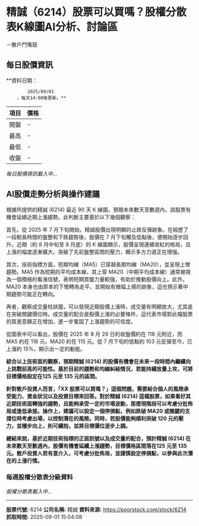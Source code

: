 # 精誠（6214）股票可以買嗎？股權分散表K線圖AI分析、討論區
－散戶鬥嘴鼓

## 每日股價資訊

**資料日期：
        
            2025/09/01
        ，每天14:00後更新。**

| 項目 | 價格 |
|------|------|
| 開盤 | - |
| 最高 | - |
| 最低 | - |
| 收盤 | - |

*每日股價資訊載入中...*

## AI股價走勢分析與操作建議

根據所提供的精誠 (6214) 最近 90 天 K 線圖，預期未來數天至數週內，該股票有機會延續近期上漲趨勢。此判斷主要基於以下幾個觀察：

首先，從 2025 年 7 月下旬開始，精誠股價出現明顯的止跌反彈跡象。在經歷了一段較長時間的盤整和下跌趨勢後，股價在 7 月下旬觸及低點後，便開始逐步回升。近期（約 8 月中旬至 8 月底）的 K 線圖顯示，股價呈現連續收紅的格局，且上漲的幅度逐漸擴大，突破了先前盤整區間的壓力，顯示多方力道正在增強。

其次，技術指標方面，短期均線（MA5）已穿越長期均線（MA20），並呈現上彎趨勢。MA5 作為短期的平均成本線，其上穿 MA20（中期平均成本線）通常被視為一個積極的看漲信號，表明短期買盤力量較強，有助於推動股價向上。此外，MA20 本身也由原本的下彎轉為走平，並開始有微幅上揚的跡象，這也預示著中期趨勢可能正在轉向。

再者，觀察成交量柱狀圖，可以發現近期股價上漲時，成交量有明顯放大，尤其是在突破關鍵價位時。成交量的配合是股價上漲的必要條件，這代表市場對此檔股票的買進意願正在增加，進一步鞏固了上漲趨勢的可信度。

從圖表中可以看出，股價在 2025 年 8 月 29 日的收盤價約在 118 元附近，而 MA5 約在 116 元，MA20 約在 115 元。從 7 月下旬的低點約 103 元反彈至今，已上漲約 15%，顯示出一定的動能。

**綜合以上技術面的觀察，預期精誠 (6214) 的股價有機會在未來一段時間內繼續向上挑戰前高的可能性。基於目前的趨勢和均線糾結情況，若能持續放量上攻，可將目標價格設定在125 元至 135 元的區間。**

**針對散戶投資人而言，「XX 股票可以買嗎？」這個問題，需要結合個人的風險承受能力、資金狀況以及投資目標來回答。對於精誠 (6214) 這檔股票，如果看好其近期技術面轉強的趨勢，且能夠承受一定的市場波動，那麼現階段可以考慮分批佈局或逢低承接。操作上，建議可以設定一個停損點，例如跌破 MA20 或關鍵的支撐位時考慮出場，以控制潛在的風險。同時，若股價能夠順利突破 120 元的壓力，並穩步向上，則可續抱，並將目標價位逐步上調。**

**總結來說，基於近期技術指標的正面訊號以及成交量的配合，預計精誠 (6214) 在未來數天至數週內，股價有機會延續上漲趨勢，目標價格區間落在125 元至 135 元。散戶投資人若有意介入，可考慮分批佈局，並謹慎設定停損點，以參與此次潛在的上漲行情。**

### 每週股權分散表分級資料

*股權分散表載入中...*

---

**股票代號:** 6214
**公司名稱:** 精誠
**資料來源:** https://poorstock.com/stock/6214
**抓取時間:** 2025-09-01 15:04:08
